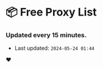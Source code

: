 # :package: Free Proxy List
### Updated every 15 minutes.

- Last updated: `2024-05-24 01:44`

:heart:
